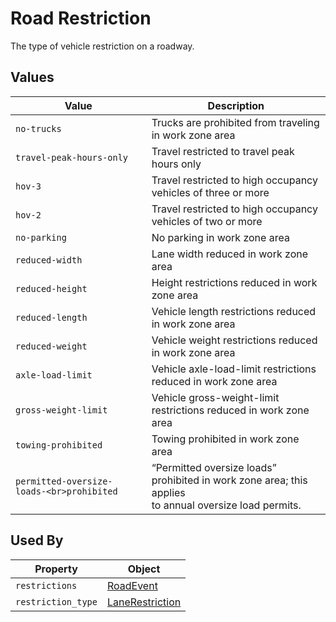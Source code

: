 # Road Restriction
The type of vehicle restriction on a roadway.

## Values
Value | Description
--- | ---
`no-trucks` | Trucks are prohibited from traveling in work zone area
`travel-peak-hours-only` | Travel restricted to travel peak hours only
`hov-3` | Travel restricted to high occupancy vehicles of three or more
`hov-2` | Travel restricted to high occupancy vehicles of two or more
`no-parking` | No parking in work zone area
`reduced-width` | Lane width reduced in work zone area
`reduced-height` | Height restrictions reduced in work zone area
`reduced-length` | Vehicle length restrictions reduced in work zone area
`reduced-weight` | Vehicle weight restrictions reduced in work zone area
`axle-load-limit` | Vehicle axle-load-limit restrictions reduced in work zone area
`gross-weight-limit` | Vehicle gross-weight-limit restrictions reduced in work zone area
`towing-prohibited` | Towing prohibited in work zone area
`permitted-oversize-loads-<br>prohibited` | “Permitted oversize loads” prohibited in work zone area; this applies<br>to annual oversize load permits.

## Used By
Property | Object
--- | ---
`restrictions` | [RoadEvent](/spec-content/objects/RoadEvent.md)
`restriction_type` | [LaneRestriction](/spec-content/objects/LaneRestriction.md)